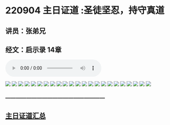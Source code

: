 # 220904 主日证道 :圣徒坚忍，持守真道
## 讲员：张弟兄
## 经文：启示录 14章

<audio controls src="./220904.mp3"></audio>

![](1.jpg)
![](2.jpg)
![](3.jpg)
![](4.jpg)
![](5.jpg)
![](6.jpg)
![](7.jpg)
![](8.jpg)
![](9.jpg)
![](10.jpg)
![](11.jpg)
![](12.jpg)
![](13.jpg)
![](14.jpg)
![](15.jpg)
![](16.jpg)
![](17.jpg)
![](18.jpg)
![](19.jpg)
![](20.jpg)
![](21.jpg)
![](22.jpg)
![](23.jpg)



### ———————————————————

## [主日证道汇总](https://nccchurch.github.io/Sermons/)
